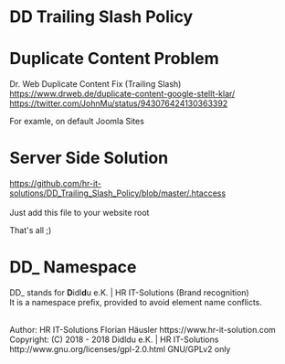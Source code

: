 # DD Trailing Slash Policy

# Duplicate Content Problem
Dr. Web Duplicate Content Fix (Trailing Slash)<br>
https://www.drweb.de/duplicate-content-google-stellt-klar/<br>
https://twitter.com/JohnMu/status/943076424130363392<br>

For examle, on default Joomla Sites

# Server Side Solution
https://github.com/hr-it-solutions/DD_Trailing_Slash_Policy/blob/master/.htaccess<br>
<br>
Just add this file to your website root

That's all ;)

# DD_ Namespace
DD_ stands for  **D**idl**d**u e.K. | HR IT-Solutions (Brand recognition)                   <br>
It is a namespace prefix, provided to avoid element name conflicts.

<br>
Author: HR IT-Solutions Florian Häusler https://www.hr-it-solution.com                      <br>
Copyright: (C) 2018 - 2018 Didldu e.K. | HR IT-Solutions                                    <br>
http://www.gnu.org/licenses/gpl-2.0.html GNU/GPLv2 only
